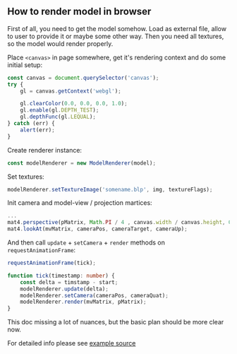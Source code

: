 ## How to render model in browser

First of all, you need to get the model somehow. Load as external file, allow to user to provide it or maybe some other way.
Then you need all textures, so the model would render properly.

Place `<canvas>` in page somewhere, get it's rendering context and do some initial setup:

```ts
const canvas = document.querySelector('canvas');
try {
    gl = canvas.getContext('webgl');

    gl.clearColor(0.0, 0.0, 0.0, 1.0);
    gl.enable(gl.DEPTH_TEST);
    gl.depthFunc(gl.LEQUAL);
} catch (err) {
    alert(err);
}
```

Create renderer instance:

```ts
const modelRenderer = new ModelRenderer(model);
```

Set textures:
```ts
modelRenderer.setTextureImage('somename.blp', img, textureFlags);
```

Init camera and model-view / projection martices:
```ts
...
mat4.perspective(pMatrix, Math.PI / 4 , canvas.width / canvas.height, 0.1, 10000.0);
mat4.lookAt(mvMatrix, cameraPos, cameraTarget, cameraUp);
```

And then call `update` + `setCamera` + `render` methods on `requestAnimationFrame`:

```ts
requestAnimationFrame(tick);

function tick(timestamp: number) {
    const delta = timstamp - start;
    modelRenderer.update(delta);
    modelRenderer.setCamera(cameraPos, cameraQuat);
    modelRenderer.render(mvMatrix, pMatrix);
}
```

This doc missing a lot of nuances, but the basic plan should be more clear now.

For detailed info please see [example source](https://github.com/4eb0da/war3-model/blob/master/docs/preview/preview.ts)